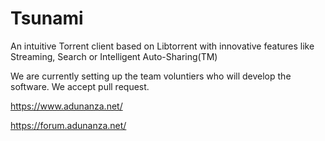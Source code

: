 # Tsunami
An intuitive Torrent client based on Libtorrent with innovative features like Streaming, Search or Intelligent Auto-Sharing(TM)

We are currently setting up the team voluntiers who will develop the software. We accept pull request.

https://www.adunanza.net/

https://forum.adunanza.net/
